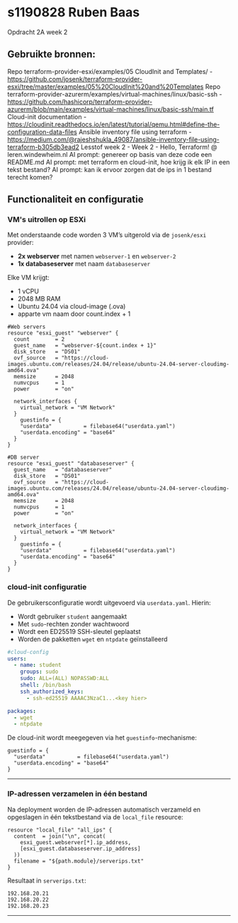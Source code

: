 # s1190828 Ruben Baas
Opdracht 2A week 2

## Gebruikte bronnen:
Repo terraform-provider-esxi/examples/05 CloudInit and Templates/ - https://github.com/josenk/terraform-provider-esxi/tree/master/examples/05%20CloudInit%20and%20Templates
Repo terraform-provider-azurerm/examples/virtual-machines/linux/basic-ssh - https://github.com/hashicorp/terraform-provider-azurerm/blob/main/examples/virtual-machines/linux/basic-ssh/main.tf
Cloud-init documentation - https://cloudinit.readthedocs.io/en/latest/tutorial/qemu.html#define-the-configuration-data-files
Ansible inventory file using terraform - https://medium.com/@rajeshshukla_49087/ansible-inventory-file-using-terraform-b305db3ead2
Lesstof week 2 - Week 2 - Hello, Terraform! @ leren.windewheim.nl
AI prompt: genereer op basis van deze code een README.md
AI prompt: met terraform en cloud-init, hoe krijg ik elk IP in een tekst bestand?
AI prompt: kan ik ervoor zorgen dat de ips in 1 bestand terecht komen?

## Functionaliteit en configuratie

### VM's uitrollen op ESXi

Met onderstaande code worden 3 VM’s uitgerold via de `josenk/esxi` provider:

- **2x webserver** met namen `webserver-1` en `webserver-2`
- **1x databaseserver** met naam `databaseserver`

Elke VM krijgt:
- 1 vCPU
- 2048 MB RAM
- Ubuntu 24.04 via cloud-image (.ova)
- apparte vm naam door count.index + 1

```hcl
#Web servers
resource "esxi_guest" "webserver" {
  count        = 2
  guest_name   = "webserver-${count.index + 1}"
  disk_store   = "DS01"
  ovf_source   = "https://cloud-images.ubuntu.com/releases/24.04/release/ubuntu-24.04-server-cloudimg-amd64.ova"
  memsize      = 2048
  numvcpus     = 1
  power        = "on"

  network_interfaces {
    virtual_network = "VM Network"
  }
    guestinfo = {
    "userdata"          = filebase64("userdata.yaml")
    "userdata.encoding" = "base64"
  }
}

#DB server
resource "esxi_guest" "databaseserver" {
  guest_name   = "databaseserver"
  disk_store   = "DS01"
  ovf_source   = "https://cloud-images.ubuntu.com/releases/24.04/release/ubuntu-24.04-server-cloudimg-amd64.ova"
  memsize      = 2048
  numvcpus     = 1
  power        = "on"

  network_interfaces {
    virtual_network = "VM Network"
  }
    guestinfo = {
    "userdata"          = filebase64("userdata.yaml")
    "userdata.encoding" = "base64"
  }
}
```

### cloud-init configuratie

De gebruikersconfiguratie wordt uitgevoerd via `userdata.yaml`. Hierin:
- Wordt gebruiker `student` aangemaakt
- Met `sudo`-rechten zonder wachtwoord
- Wordt een ED25519 SSH-sleutel geplaatst
- Worden de pakketten `wget` en `ntpdate` geïnstalleerd

```yaml
#cloud-config
users:
  - name: student
    groups: sudo
    sudo: ALL=(ALL) NOPASSWD:ALL
    shell: /bin/bash
    ssh_authorized_keys:
      - ssh-ed25519 AAAAC3NzaC1...<key hier>

packages:
  - wget
  - ntpdate
```

De cloud-init wordt meegegeven via het `guestinfo`-mechanisme:

```hcl
guestinfo = {
  "userdata"          = filebase64("userdata.yaml")
  "userdata.encoding" = "base64"
}
```

---


### IP-adressen verzamelen in één bestand

Na deployment worden de IP-adressen automatisch verzameld en opgeslagen in één tekstbestand via de `local_file` resource:

```hcl
resource "local_file" "all_ips" {
  content  = join("\n", concat(
    esxi_guest.webserver[*].ip_address,
    [esxi_guest.databaseserver.ip_address]
  ))
  filename = "${path.module}/serverips.txt"
}
```

Resultaat in `serverips.txt`:
```
192.168.20.21
192.168.20.22
192.168.20.23
```

---